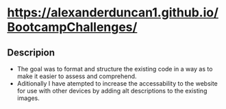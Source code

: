 # <WK1-CHALLENGE>

# https://alexanderduncan1.github.io/BootcampChallenges/

## Descripion
- The goal was to format and structure the existing code in a way as to make it easier to assess and comprehend.
- Aditionally I have atempted to increase the accessability to the website for use with other devices by adding alt descriptions to the existing images.



